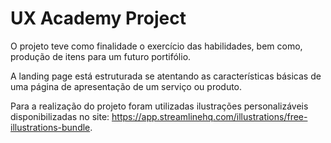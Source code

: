# UX Academy Project

O projeto teve como finalidade o exercício das habilidades, bem como, produção de itens para um futuro portifólio.

A landing page está estruturada se atentando as características básicas de uma página de apresentação de um serviço ou produto.

Para a realização do projeto foram utilizadas ilustrações personalizáveis disponibilizadas no site: https://app.streamlinehq.com/illustrations/free-illustrations-bundle.